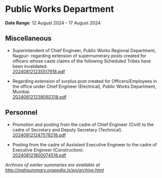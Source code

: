 # Public Works Department

**Date Range**: 12 August 2024 - 17 August 2024


## Miscellaneous
- Superintendent of Chief Engineer, Public Works Regional Department, Nagpur- regarding extension of supernumerary posts created for officers whose caste claims of the following Scheduled Tribes have been invalidated.\
  [202408121235517918.pdf](https://gr.maharashtra.gov.in/Site/Upload/Government%20Resolutions/English/202408121235517918.pdf)

- Regarding extension of surplus post created for Officers/Employees in the office under Chief Engineer (Electrical), Public Works Department, Mumbai.\
  [202408121238092318.pdf](https://gr.maharashtra.gov.in/Site/Upload/Government%20Resolutions/English/202408121238092318.pdf)

## Personnel
- Promotion and posting from the cadre of Chief Engineer (Civil) to the cadre of Secretary and Deputy Secretary (Technical).\
  [202408121247578218.pdf](https://gr.maharashtra.gov.in/Site/Upload/Government%20Resolutions/English/202408121247578218.pdf)

- Posting from the cadre of Assistant Executive Engineer to the cadre of Executive Engineer (Construction).\
  [202408121800074518.pdf](https://gr.maharashtra.gov.in/Site/Upload/Government%20Resolutions/English/202408121800074518.pdf)


*Archives of earlier summaries are available at http://mahsummary.orgpedia.in/en/archive.html*
